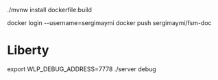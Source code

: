 ./mvnw install dockerfile:build

docker login --username=sergimaymi
docker push sergimaymi/fsm-doc


Liberty
======
export WLP_DEBUG_ADDRESS=7778
./server debug